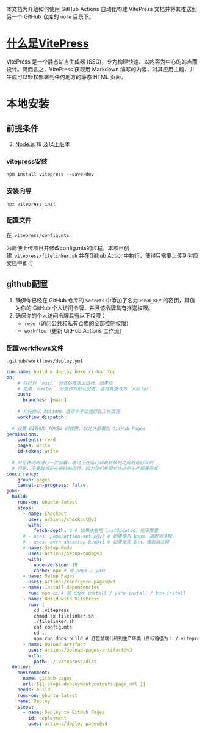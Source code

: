 本文档为介绍如何使用 GitHub Actions 自动化构建 VitePress 文档并将其推送到另一个 GitHub 仓库的 `note` 目录下。
# [什么是VitePress](https://vitepress.dev/)
VitePress 是一个静态站点生成器 (SSG)，专为构建快速、以内容为中心的站点而设计。简而言之，VitePress 获取用 Markdown 编写的内容，对其应用主题，并生成可以轻松部署到任何地方的静态 HTML 页面。

# 本地安装

## 前提条件



3. [Node.js](https://nodejs.org) 18 及以上版本
### vitepress安装
`npm install vitepress --save-dev`
### 安装向导
`npx vitepress init`

### 配置文件
在`.vitepress/config.mts`

为简便上传项目并修改config.mts的过程，本项目创建`.vitepress/filelinker.sh` 并在Github Action中执行，使得只需要上传到对应文档中即可


## github配置
1. 确保你已经在 GitHub 仓库的 `Secrets` 中添加了名为 `PUSH_KEY` 的密钥，其值为你的 GitHub 个人访问令牌，并且该令牌具有推送权限。
2. 确保你的个人访问令牌具有以下权限：
   - `repo`（访问公共和私有仓库的全部控制权限）
   - `workflow`（更新 GitHub Actions 工作流）

### 配置workflows文件
`.github/workflows/deploy.yml`

```yaml
run-name: build & deploy boke.xi-han.top
on:
    # 在针对 `main` 分支的推送上运行。如果你
    # 使用 `master` 分支作为默认分支，请将其更改为 `master`
    push:
      branches: [main]
  
    # 允许你从 Actions 选项卡手动运行此工作流程
    workflow_dispatch:
  
  # 设置 GITHUB_TOKEN 的权限，以允许部署到 GitHub Pages
permissions:
    contents: read
    pages: write
    id-token: write
  
  # 只允许同时进行一次部署，跳过正在运行和最新队列之间的运行队列
  # 但是，不要取消正在进行的运行，因为我们希望允许这些生产部署完成
concurrency:
    group: pages
    cancel-in-progress: false
jobs:
  build:
    runs-on: ubuntu-latest
    steps:
      - name: Checkout
        uses: actions/checkout@v3
        with:
          fetch-depth: 0 # 如果未启用 lastUpdated，则不需要
      # - uses: pnpm/action-setup@v2 # 如果使用 pnpm，请取消注释
      # - uses: oven-sh/setup-bun@v1 # 如果使用 Bun，请取消注释
      - name: Setup Node
        uses: actions/setup-node@v3
        with:
          node-version: 18
          cache: npm # 或 pnpm / yarn
      - name: Setup Pages
        uses: actions/configure-pages@v3
      - name: Install dependencies
        run: npm ci # 或 pnpm install / yarn install / bun install
      - name: Build with VitePress
        run: |
          cd .vitepress
          chmod +x filelinker.sh
          ./filelinker.sh
          cat config.mts
          cd ..
          npm run docs:build # 打包前端代码到生产环境（目标路径为：./.vitepress/dist）
      - name: Upload artifact
        uses: actions/upload-pages-artifact@v3
        with:
          path: ./.vitepress/dist
  deploy:
    environment:
      name: github-pages
      url: ${{ steps.deployment.outputs.page_url }}
    needs: build
    runs-on: ubuntu-latest
    name: Deploy
    steps:
      - name: Deploy to GitHub Pages
        id: deployment
        uses: actions/deploy-pages@v4
        
```